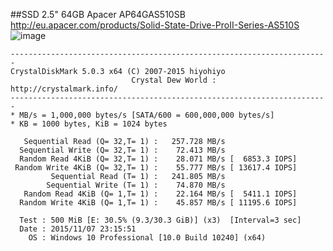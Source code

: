 ##SSD 2.5" 64GB Apacer AP64GAS510SB
http://eu.apacer.com/products/Solid-State-Drive-ProII-Series-AS510S
![image](http://eu.apacer.com/pub/images/aq/2013/2013062514175298.jpg)

```
-----------------------------------------------------------------------
CrystalDiskMark 5.0.3 x64 (C) 2007-2015 hiyohiyo
                           Crystal Dew World : http://crystalmark.info/
-----------------------------------------------------------------------
* MB/s = 1,000,000 bytes/s [SATA/600 = 600,000,000 bytes/s]
* KB = 1000 bytes, KiB = 1024 bytes

   Sequential Read (Q= 32,T= 1) :   257.728 MB/s
  Sequential Write (Q= 32,T= 1) :    72.413 MB/s
  Random Read 4KiB (Q= 32,T= 1) :    28.071 MB/s [  6853.3 IOPS]
 Random Write 4KiB (Q= 32,T= 1) :    55.777 MB/s [ 13617.4 IOPS]
         Sequential Read (T= 1) :   241.805 MB/s
        Sequential Write (T= 1) :    74.870 MB/s
   Random Read 4KiB (Q= 1,T= 1) :    22.164 MB/s [  5411.1 IOPS]
  Random Write 4KiB (Q= 1,T= 1) :    45.857 MB/s [ 11195.6 IOPS]

  Test : 500 MiB [E: 30.5% (9.3/30.3 GiB)] (x3)  [Interval=3 sec]
  Date : 2015/11/07 23:15:51
    OS : Windows 10 Professional [10.0 Build 10240] (x64)
```  
